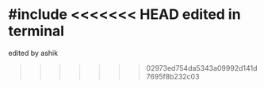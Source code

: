 #include
<<<<<<< HEAD
edited in terminal
=======
edited by ashik
>>>>>>> 02973ed754da5343a09992d141d7695f8b232c03
